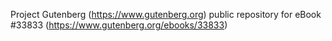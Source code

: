 Project Gutenberg (https://www.gutenberg.org) public repository for eBook #33833 (https://www.gutenberg.org/ebooks/33833)
